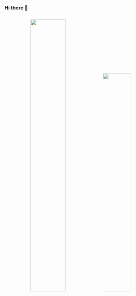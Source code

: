 ### Hi there 👋

<h2></h2>
<div align="center">
<img width="48%" src="https://github-readme-stats.vercel.app/api?username=dagoncal&show_icons=true&theme=&count_private=true"><img width="43%" src="https://github-readme-stats.vercel.app/api/top-langs/?username=dagoncal&layout=compact">
  </div>

<!--
**dagoncal/dagoncal** is a ✨ _special_ ✨ repository because its `README.md` (this file) appears on your GitHub profile.

Here are some ideas to get you started:

- 🔭 I’m currently working on ...
- 🌱 I’m currently learning ...
- 👯 I’m looking to collaborate on ...
- 🤔 I’m looking for help with ...
- 💬 Ask me about ...
- 📫 How to reach me: ...
- 😄 Pronouns: ...
- ⚡ Fun fact: ...
-->
